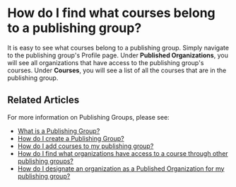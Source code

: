 # How do I find what courses belong to a publishing group?

It is easy to see what courses belong to a publishing group. Simply navigate to the publishing group's Profile page. Under **Published Organizations**, you will see all organizations that have access to the publishing group's courses. Under **Courses**, you will see a list of all the courses that are in the publishing group.

## Related Articles

For more information on Publishing Groups, please see:

- [What is a Publishing Group?](what-is-publishing-group.md)
- [How do I create a Publishing Group?](create-publishing-group.md)
- [How do I add courses to my publishing group?](add-courses-to-publishing-group.md)
- [How do I find what organizations have access to a course through other publishing groups?](pg-add-pg-error-resolution.md)
- [How do I designate an organization as a Published Organization for my publishing group?](add-published-orgs-to-publishing-group.md)
